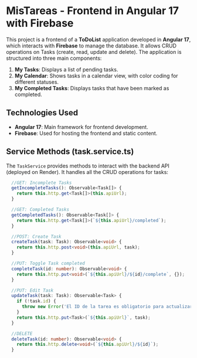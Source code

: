 # MisTareas - Frontend in Angular 17 with Firebase

This project is a frontend of a **ToDoList** application developed in **Angular 17**, which interacts with **Firebase** to manage the database. It allows CRUD operations on Tasks (create, read, update and delete). The application is structured into three main components:

1. **My Tasks**: Displays a list of pending tasks.
2. **My Calendar**: Shows tasks in a calendar view, with color coding for different statuses.
3. **My Completed Tasks**: Displays tasks that have been marked as completed.

## Technologies Used

- **Angular 17**: Main framework for frontend development.
- **Firebase**: Used for hosting the frontend and static content.

## Service Methods (task.service.ts)

The `TaskService` provides methods to interact with the backend API (deployed on Render). It handles all the CRUD operations for tasks:

```typescript
  //GET: Incomplete Tasks
  getIncompleteTasks(): Observable<Task[]> {
    return this.http.get<Task[]>(this.apiUrl);
  }

  //GET: Completed Tasks
  getCompletedTasks(): Observable<Task[]> {
    return this.http.get<Task[]>(`${this.apiUrl}/completed`);
  }

  //POST: Create Task
  createTask(task: Task): Observable<void> {
    return this.http.post<void>(this.apiUrl, task);
  }

  //PUT: Toggle Task completed
  completeTask(id: number): Observable<void> {
    return this.http.put<void>(`${this.apiUrl}/${id}/complete`, {});
  }

  //PUT: Edit Task
  updateTask(task: Task): Observable<Task> {
    if (!task.id) {
      throw new Error('El ID de la tarea es obligatorio para actualizarla.');
    }
    return this.http.put<Task>(`${this.apiUrl}`, task);
  }

  //DELETE
  deleteTask(id: number): Observable<void> {
    return this.http.delete<void>(`${this.apiUrl}/${id}`);
  }
